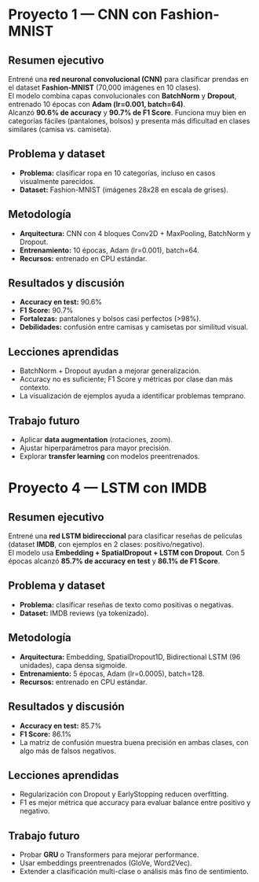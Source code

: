 # Proyecto 1 — CNN con Fashion-MNIST  

## Resumen ejecutivo  
Entrené una **red neuronal convolucional (CNN)** para clasificar prendas en el dataset **Fashion-MNIST** (70,000 imágenes en 10 clases).  
El modelo combina capas convolucionales con **BatchNorm** y **Dropout**, entrenado 10 épocas con **Adam (lr=0.001, batch=64)**.  
Alcanzó **90.6% de accuracy** y **90.7% de F1 Score**. Funciona muy bien en categorías fáciles (pantalones, bolsos) y presenta más dificultad en clases similares (camisa vs. camiseta).  

## Problema y dataset  
- **Problema:** clasificar ropa en 10 categorías, incluso en casos visualmente parecidos.  
- **Dataset:** Fashion-MNIST (imágenes 28x28 en escala de grises).  

## Metodología  
- **Arquitectura:** CNN con 4 bloques Conv2D + MaxPooling, BatchNorm y Dropout.  
- **Entrenamiento:** 10 épocas, Adam (lr=0.001), batch=64.  
- **Recursos:** entrenado en CPU estándar.  

## Resultados y discusión  
- **Accuracy en test:** 90.6%  
- **F1 Score:** 90.7%  
- **Fortalezas:** pantalones y bolsos casi perfectos (>98%).  
- **Debilidades:** confusión entre camisas y camisetas por similitud visual.  

## Lecciones aprendidas  
- BatchNorm + Dropout ayudan a mejorar generalización.  
- Accuracy no es suficiente; F1 Score y métricas por clase dan más contexto.  
- La visualización de ejemplos ayuda a identificar problemas temprano.  

## Trabajo futuro  
- Aplicar **data augmentation** (rotaciones, zoom).  
- Ajustar hiperparámetros para mayor precisión.  
- Explorar **transfer learning** con modelos preentrenados.  

# Proyecto 4 — LSTM con IMDB 

## Resumen ejecutivo  
Entrené una **red LSTM bidireccional** para clasificar reseñas de películas (dataset **IMDB**, con ejemplos en 2 clases: positivo/negativo).  
El modelo usa **Embedding + SpatialDropout + LSTM con Dropout**. Con 5 épocas alcanzó **85.7% de accuracy en test** y **86.1% de F1 Score**.  

## Problema y dataset  
- **Problema:** clasificar reseñas de texto como positivas o negativas.  
- **Dataset:** IMDB reviews (ya tokenizado).  

## Metodología  
- **Arquitectura:** Embedding, SpatialDropout1D, Bidirectional LSTM (96 unidades), capa densa sigmoide.  
- **Entrenamiento:** 5 épocas, Adam (lr=0.0005), batch=128.  
- **Recursos:** entrenado en CPU estándar.  

## Resultados y discusión  
- **Accuracy en test:** 85.7%  
- **F1 Score:** 86.1%  
- La matriz de confusión muestra buena precisión en ambas clases, con algo más de falsos negativos.  

## Lecciones aprendidas  
- Regularización con Dropout y EarlyStopping reducen overfitting.  
- F1 es mejor métrica que accuracy para evaluar balance entre positivo y negativo.  

## Trabajo futuro  
- Probar **GRU** o Transformers para mejorar performance.  
- Usar embeddings preentrenados (GloVe, Word2Vec).  
- Extender a clasificación multi-clase o análisis más fino de sentimiento.  

